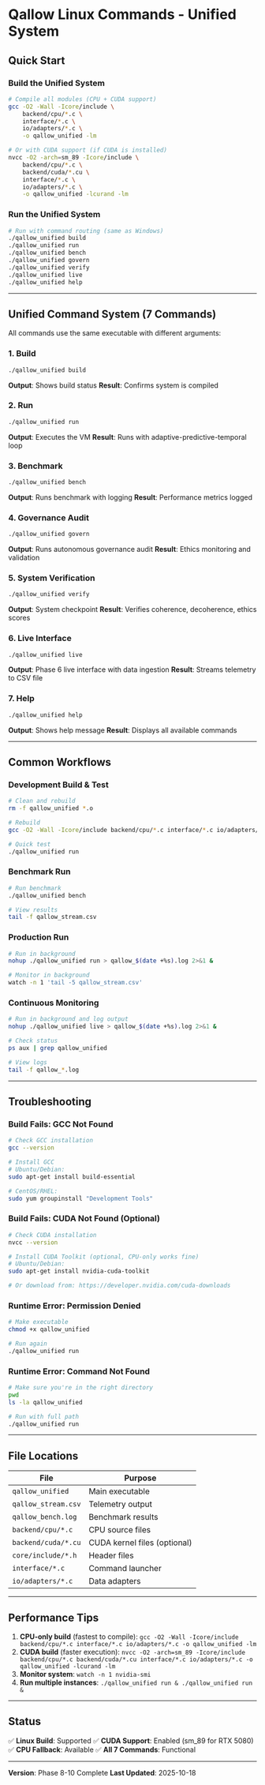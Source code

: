 # Qallow Linux Commands - Unified System

## Quick Start

### Build the Unified System

```bash
# Compile all modules (CPU + CUDA support)
gcc -O2 -Wall -Icore/include \
    backend/cpu/*.c \
    interface/*.c \
    io/adapters/*.c \
    -o qallow_unified -lm

# Or with CUDA support (if CUDA is installed)
nvcc -O2 -arch=sm_89 -Icore/include \
    backend/cpu/*.c \
    backend/cuda/*.cu \
    interface/*.c \
    io/adapters/*.c \
    -o qallow_unified -lcurand -lm
```

### Run the Unified System

```bash
# Run with command routing (same as Windows)
./qallow_unified build
./qallow_unified run
./qallow_unified bench
./qallow_unified govern
./qallow_unified verify
./qallow_unified live
./qallow_unified help
```

---

## Unified Command System (7 Commands)

All commands use the same executable with different arguments:

### 1. Build

```bash
./qallow_unified build
```

**Output**: Shows build status
**Result**: Confirms system is compiled

### 2. Run

```bash
./qallow_unified run
```

**Output**: Executes the VM
**Result**: Runs with adaptive-predictive-temporal loop

### 3. Benchmark

```bash
./qallow_unified bench
```

**Output**: Runs benchmark with logging
**Result**: Performance metrics logged

### 4. Governance Audit

```bash
./qallow_unified govern
```

**Output**: Runs autonomous governance audit
**Result**: Ethics monitoring and validation

### 5. System Verification

```bash
./qallow_unified verify
```

**Output**: System checkpoint
**Result**: Verifies coherence, decoherence, ethics scores

### 6. Live Interface

```bash
./qallow_unified live
```

**Output**: Phase 6 live interface with data ingestion
**Result**: Streams telemetry to CSV file

### 7. Help

```bash
./qallow_unified help
```

**Output**: Shows help message
**Result**: Displays all available commands

---

## Common Workflows

### Development Build & Test

```bash
# Clean and rebuild
rm -f qallow_unified *.o

# Rebuild
gcc -O2 -Wall -Icore/include backend/cpu/*.c interface/*.c io/adapters/*.c -o qallow_unified -lm

# Quick test
./qallow_unified run
```

### Benchmark Run

```bash
# Run benchmark
./qallow_unified bench

# View results
tail -f qallow_stream.csv
```

### Production Run

```bash
# Run in background
nohup ./qallow_unified run > qallow_$(date +%s).log 2>&1 &

# Monitor in background
watch -n 1 'tail -5 qallow_stream.csv'
```

### Continuous Monitoring

```bash
# Run in background and log output
nohup ./qallow_unified live > qallow_$(date +%s).log 2>&1 &

# Check status
ps aux | grep qallow_unified

# View logs
tail -f qallow_*.log
```

---

## Troubleshooting

### Build Fails: GCC Not Found

```bash
# Check GCC installation
gcc --version

# Install GCC
# Ubuntu/Debian:
sudo apt-get install build-essential

# CentOS/RHEL:
sudo yum groupinstall "Development Tools"
```

### Build Fails: CUDA Not Found (Optional)

```bash
# Check CUDA installation
nvcc --version

# Install CUDA Toolkit (optional, CPU-only works fine)
# Ubuntu/Debian:
sudo apt-get install nvidia-cuda-toolkit

# Or download from: https://developer.nvidia.com/cuda-downloads
```

### Runtime Error: Permission Denied

```bash
# Make executable
chmod +x qallow_unified

# Run again
./qallow_unified run
```

### Runtime Error: Command Not Found

```bash
# Make sure you're in the right directory
pwd
ls -la qallow_unified

# Run with full path
./qallow_unified run
```

---

## File Locations

| File | Purpose |
|------|---------|
| `qallow_unified` | Main executable |
| `qallow_stream.csv` | Telemetry output |
| `qallow_bench.log` | Benchmark results |
| `backend/cpu/*.c` | CPU source files |
| `backend/cuda/*.cu` | CUDA kernel files (optional) |
| `core/include/*.h` | Header files |
| `interface/*.c` | Command launcher |
| `io/adapters/*.c` | Data adapters |

---

## Performance Tips

1. **CPU-only build** (fastest to compile): `gcc -O2 -Wall -Icore/include backend/cpu/*.c interface/*.c io/adapters/*.c -o qallow_unified -lm`
2. **CUDA build** (faster execution): `nvcc -O2 -arch=sm_89 -Icore/include backend/cpu/*.c backend/cuda/*.cu interface/*.c io/adapters/*.c -o qallow_unified -lcurand -lm`
3. **Monitor system**: `watch -n 1 nvidia-smi`
4. **Run multiple instances**: `./qallow_unified run & ./qallow_unified run &`

---

## Status

✅ **Linux Build**: Supported
✅ **CUDA Support**: Enabled (sm_89 for RTX 5080)
✅ **CPU Fallback**: Available
✅ **All 7 Commands**: Functional

---

**Version**: Phase 8-10 Complete
**Last Updated**: 2025-10-18


